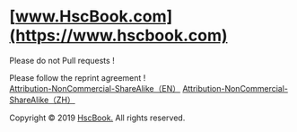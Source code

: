 # [www.HscBook.com](https://www.hscbook.com)

Please do not Pull requests !

Please follow the reprint agreement !</br>
 [Attribution-NonCommercial-ShareAlike（EN）](https://creativecommons.org/licenses/by-nc-sa/4.0) [Attribution-NonCommercial-ShareAlike（ZH）](https://creativecommons.org/licenses/by-nc-sa/4.0/deed.zh)

Copyright © 2019 [HscBook.](https://www.hscbook.com/) All rights reserved.
